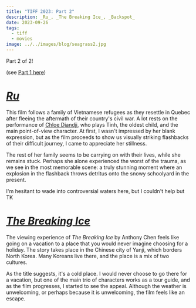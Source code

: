 ```yaml
---
title: "TIFF 2023: Part 2"
description: _Ru_, _The Breaking Ice_, _Backspot_
date: 2023-09-26
tags:
  - tiff
  - movies
image: ../../images/blog/seagrass2.jpg
---
```


Part 2 of 2! 

(see [Part 1 here](placeholder))

# [_Ru_](placeholder)

This film follows a family of Vietnamese refugees as they resettle in Quebec after fleeing the aftermath of their country's civil war. A lot rests on the performance of [Chloe Djandji](https://www.imdb.com/name/nm15036167/), who plays Tinh, the oldest child, and the main point-of-view character. At first, I wasn't impressed by her blank expression, but as the film proceeds to show us visually striking flashbacks of their difficult journey, I came to appreciate her stillness.

The rest of her family seems to be carrying on with their lives, while she remains stuck. Perhaps she alone experienced the worst of the trauma, as we see in the most memorable scene: a truly stunning moment where an explosion in the flashback throws detritus onto the snowy schoolyard in the present.

I'm hesitant to wade into controversial waters here, but I couldn't help but TK

# [_The Breaking Ice_](placeholder)

The viewing experience of _The Breaking Ice_ by Anthony Chen feels like going on a vacation to a place that you would never imagine choosing for a holiday. The story takes place in the Chinese city of Yanji, which borders North Korea. Many Koreans live there, and the place is a mix of two cultures.

As the title suggests, it's a cold place. I would never choose to go there for a vacation, but one of the main trio of characters works as  a tour guide, and as the film progresses, I started to see the appeal. Although the weather is unwelcoming, or perhaps because it is unwelcoming, the film feels like an escape. 

